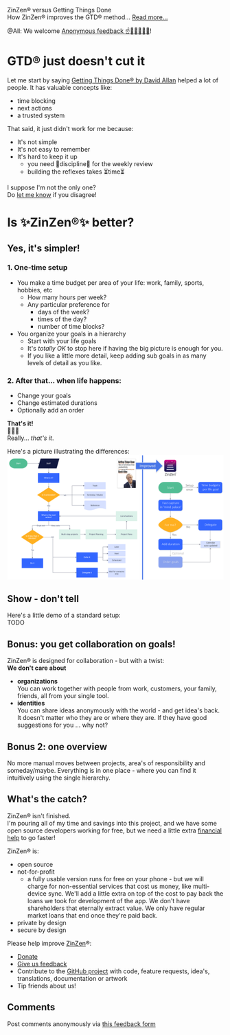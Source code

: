 ZinZen® versus Getting Things Done  
How ZinZen® improves the GTD® method...
[Read more...](https://blog.zinzen.me/2023/04/05/ZinZen-vs-GTD.html)   

@All: We welcome [Anonymous feedback ☝️🫢🤮😲😢🤬](https://zinzen.me/Feedback)!

# GTD® just doesn't cut it  

Let me start by saying [Getting Things Done® by David Allan](https://en.wikipedia.org/wiki/Getting_Things_Done) helped a lot of people.  It has valuable concepts like:  
- time blocking  
- next actions  
- a trusted system  

That said, it just didn't work for me because:  
- It's not simple  
- It's not easy to remember  
- It's hard to keep it up
  - you need 📐discipline📐 for the weekly review  
  - building the reflexes takes ⏳time⏳  

I suppose I'm not the only one?  
Do [let me know](https://zinzen.me/Feedback) if you disagree!


# Is ✨ZinZen®✨ better?  

## Yes, it's simpler!  
### 1. One-time setup
- You make a time budget per area of your life: work, family, sports, hobbies, etc
  - How many hours per week?
  - Any particular preference for
    - days of the week?
    - times of the day?
    - number of time blocks? 
- You organize your goals in a hierarchy
  - Start with your life goals  
  - It's _totally OK_ to stop here if having the big picture is enough for you.  
  - If you like a little more detail, keep adding sub goals in as many levels of detail as you like.  

### 2. After that... when life happens:   

- Change your goals  
- Change estimated durations  
- Optionally add an order  


**That's it!**  
🤯🤯🤯  
Really... _that's it_.  

Here's a picture illustrating the differences:  
<img src="/img/ZinZen-vs-GTD.png" alt="ZinZen-vs-GTD" width="800"/> 

## Show - don't tell  
Here's a little demo of a standard setup:  
TODO

## Bonus: you get collaboration on goals!
ZinZen® is designed for collaboration - but with a twist:  
**We don't care about**  
- **organizations**  
You can work together with people from work, customers, your family, friends, all from your single tool.  
- **identities**  
You can share ideas anonymously with the world - and get idea's back. It doesn't matter who they are or where they are. If they have good suggestions for you ... why not?  

## Bonus 2: one overview
No more manual moves between projects, area's of responsibility and someday/maybe. Everything is in one place - where you can find it intuitively using the single hierarchy.  

## What's the catch?
ZinZen® isn't finished.  
I'm pouring all of my time and savings into this project, and we have some open source developers working for free, but we need a little extra [financial help](https://donate.stripe.com/6oE4jK1iPcPT1m89AA) to go faster!  

ZinZen® is:
- open source
- not-for-profit
  - a fully usable version runs for free on your phone - but we will charge for non-essential services that cost us money, like multi-device sync. We'll add a little extra on top of the cost to pay back the loans we took for development of the app. We don't have shareholders that eternally extract value. We only have regular market loans that end once they're paid back.  
- private by design
- secure by design

Please help improve [ZinZen](https://zinzen.me)®:  
- [Donate](https://donate.stripe.com/6oE4jK1iPcPT1m89AA)
- [Give us feedback](https://zinzen.me/Feedback)
- Contribute to the [GitHub project](https://github.com/tijlleenders/ZinZen) with code, feature requests, idea's, translations, documentation or artwork  
- Tip friends about us!

## Comments  
Post comments anonymously via [this feedback form](https://zinzen.me/Feedback)  

